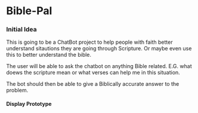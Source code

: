 # Bible-Pal

### Initial Idea

This is going to be a ChatBot project to help people with faith better understand sitautions they are going through Scripture. Or maybe even use this to better understand the bible.

The user will be able to ask the chatbot on anything Bible related. E.G. what doews the scripture mean or what verses can help me in this situation.

The bot should then be able to give a Biblically accurate answer to the problem.

#### Display Prototype
